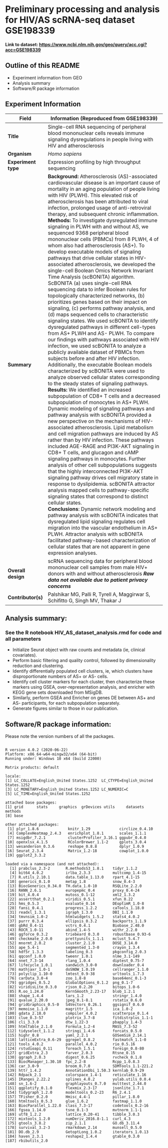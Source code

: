 # Preliminary processing and analysis for HIV/AS scRNA-seq dataset GSE198339

__Link to dataset: https://www.ncbi.nlm.nih.gov/geo/query/acc.cgi?acc=GSE198339__

## Outline of this README
- Experiment information from GEO
- Analysis summary
- Software/R package information

## Experiment Information

| **Field** | **Information (Reproduced from GSE198339)** |
| ------------- | ------------- |
| **Title**	| Single-cell RNA sequencing of peripheral blood mononuclear cells reveals immune signaling dysregulations in people living with HIV and atherosclerosis |
| **Organism** | *Homo sapiens* |
| **Experiment type**	| Expression profiling by high throughput sequencing |
| **Summary** | **Background:** Atherosclerosis (AS)-associated cardiovascular disease is an important cause of mortality in an aging population of people living with HIV (PLWH). This elevated risk of atherosclerosis has been attributed to viral infection, prolonged usage of anti-retroviral therapy, and subsequent chronic inflammation.<br />**Methods:** To investigate dysregulated immune signaling in PLWH with and without AS, we sequenced 9368 peripheral blood mononuclear cells (PBMCs) from 8 PLWH, 4 of whom also had atherosclerosis (AS+).  To develop executable models of signaling pathways that drive cellular states in HIV-associated atherosclerosis, we developed the single-cell Boolean Omics Network Invariant Time Analysis (scBONITA) algorithm. ScBONITA (a) uses single-cell RNA sequencing data to infer Boolean rules for topologically characterized networks, (b) prioritizes genes based on their impact on signaling, (c) performs pathway analysis, and (d) maps sequenced cells to characteristic signaling states. We used scBONITA to identify dysregulated pathways in different cell-types from AS+ PLWH and AS- PLWH. To compare our findings with pathways associated with HIV infection, we used scBONITA to analyze a publicly available dataset of PBMCs from subjects before and after HIV infection. Additionally, the executable Boolean models characterized by scBONITA were used to analyze observed cellular states corresponding to the steady states of signaling pathways.<br /> **Results:** We identified an increased subpopulation of CD8+ T cells and a decreased subpopulation of monocytes in AS+ PLWH. Dynamic modeling of signaling pathways and pathway analysis with scBONITA provided a new perspective on the mechanisms of HIV-associated atherosclerosis. Lipid metabolism and cell migration pathways are induced by AS rather than by HIV infection. These pathways included AGE-RAGE and PI3K-AKT signaling in CD8+ T cells, and glucagon and cAMP signaling pathways in monocytes. Further analysis of other cell subpopulations suggests that the highly interconnected PI3K-AKT signaling pathway drives cell migratory state in response to dyslipidemia. scBONITA attractor analysis mapped cells to pathway-specific signaling states that correspond to distinct cellular states.<br />**Conclusions**: Dynamic network modeling and pathway analysis with scBONITA indicates that dysregulated lipid signaling regulates cell migration into the vascular endothelium in AS+ PLWH. Attractor analysis with scBONITA facilitated pathway-based characterization of cellular states that are not apparent in gene expression analyses.| 
| **Overall design**	| scRNA sequencing data for peripheral blood mononuclear cell samples from male HIV+ donors with and without atherosclerosis ***Raw data not available due to patient privacy concerns*** |
| **Contributor(s)**	| Palshikar MG, Palli R, Tyrell A, Maggirwar S, Schifitto G, Singh MV, Thakar J |

## Analysis summary:

### See the R notebook HIV_AS_dataset_analysis.rmd for code and all parameters

- Initialize Seurat object with raw counts and metadata (ie, clinical covariates). 
- Perform basic filtering and quality control, followed by dimensionality reduction and clustering. 
- Identify differentially populated cell clusters, ie, which clusters have disproportionate numbers of AS+ or AS- cells. 
- Identify cell cluster markers for each cluster, then characterize these markers using GSEA, over-representation analysis, and enricher with KEGG gene sets downloaded from MSigDB. 
- Similarly, perform GSEA and Enricher on genes DE between AS+ and AS- participants, for each subpopulation separately. 
- Generate figures similar to those in our publication. 

## Software/R package information:

Please note the version numbers of all the packages.

```

R version 4.0.2 (2020-06-22)
Platform: x86_64-w64-mingw32/x64 (64-bit)
Running under: Windows 10 x64 (build 22000)

Matrix products: default

locale:
[1] LC_COLLATE=English_United States.1252  LC_CTYPE=English_United States.1252   
[3] LC_MONETARY=English_United States.1252 LC_NUMERIC=C                          
[5] LC_TIME=English_United States.1252    

attached base packages:
[1] grid      stats     graphics  grDevices utils     datasets  methods  
[8] base     

other attached packages:
 [1] plyr_1.8.6             knitr_1.29             circlize_0.4.10       
 [4] ComplexHeatmap_2.4.3   enrichplot_1.8.1       scales_1.1.1          
 [7] msigdbr_7.2.1          clusterProfiler_3.16.1 ggpubr_0.4.0          
[10] openxlsx_4.1.5         RColorBrewer_1.1-2     gplots_3.0.4          
[13] wesanderson_0.3.6      reshape_0.8.8          dplyr_1.0.9           
[16] Seurat_2.3.4           Matrix_1.2-18          cowplot_1.0.0         
[19] ggplot2_3.3.2         

loaded via a namespace (and not attached):
  [1] prabclus_2.3-2       R.methodsS3_1.8.1    tidyr_1.1.2         
  [4] bit64_4.0.2          irlba_2.3.3          multcomp_1.4-15     
  [7] R.utils_2.10.1       data.table_1.13.0    rpart_4.1-15        
 [10] generics_0.1.0       metap_1.8            snow_0.4-3          
 [13] BiocGenerics_0.34.0  TH.data_1.0-10       RSQLite_2.2.0       
 [16] RANN_2.6.1           europepmc_0.4        proxy_0.4-24        
 [19] bit_4.0.4            mutoss_0.1-12        xml2_1.3.2          
 [22] assertthat_0.2.1     viridis_0.5.1        xfun_0.22           
 [25] hms_0.5.3            evaluate_0.14        DEoptimR_1.0-8      
 [28] fansi_0.4.1          progress_1.2.2       caTools_1.18.0      
 [31] readxl_1.3.1         igraph_1.3.0         DBI_1.1.0           
 [34] tmvnsim_1.0-2        htmlwidgets_1.5.2    stats4_4.0.2        
 [37] purrr_0.3.4          ellipsis_0.3.2       backports_1.1.9     
 [40] gbRd_0.4-11          vctrs_0.4.1          Biobase_2.48.0      
 [43] ROCR_1.0-11          abind_1.4-5          withr_2.2.0         
 [46] ggforce_0.3.2        triebeard_0.3.0      robustbase_0.93-6   
 [49] checkmate_2.0.0      prettyunits_1.1.1    mclust_5.4.7        
 [52] mnormt_2.0.2         cluster_2.1.0        DOSE_3.14.0         
 [55] ape_5.4-1            segmented_1.3-0      crayon_1.3.4        
 [58] hdf5r_1.3.3          labeling_0.3         pkgconfig_2.0.3     
 [61] qqconf_1.0.0         tweenr_1.0.1         nlme_3.1-149        
 [64] nnet_7.3-14          rlang_1.0.4          diptest_0.75-7      
 [67] lifecycle_1.0.1      sandwich_3.0-0       downloader_0.4      
 [70] mathjaxr_1.0-1       doSNOW_1.0.19        cellranger_1.1.0    
 [73] polyclip_1.10-0      lmtest_0.9-38        urltools_1.7.3      
 [76] carData_3.0-4        zoo_1.8-8            base64enc_0.1-3     
 [79] ggridges_0.5.2       GlobalOptions_0.1.2  png_0.1-7           
 [82] viridisLite_0.3.0    rjson_0.2.20         bitops_1.0-6        
 [85] R.oo_1.24.0          KernSmooth_2.23-17   blob_1.2.1          
 [88] shape_1.4.4          lars_1.2             stringr_1.4.0       
 [91] qvalue_2.20.0        jpeg_0.1-8.1         rstatix_0.6.0       
 [94] gridGraphics_0.5-0   S4Vectors_0.26.1     ggsignif_0.6.0      
 [97] memoise_1.1.0        magrittr_1.5         ica_1.0-2           
[100] gdata_2.18.0         compiler_4.0.2       scatterpie_0.1.4    
[103] clue_0.3-57          plotrix_3.7-8        fitdistrplus_1.1-1  
[106] cli_3.3.0            dtw_1.22-3           pbapply_1.4-3       
[109] htmlTable_2.1.0      Formula_1.2-4        MASS_7.3-52         
[112] tidyselect_1.1.2     stringi_1.4.6        forcats_0.5.0       
[115] highr_0.8            yaml_2.2.1           GOSemSim_2.14.1     
[118] latticeExtra_0.6-29  ggrepel_0.8.2        fastmatch_1.1-0     
[121] tools_4.0.2          parallel_4.0.2       rio_0.5.16          
[124] rstudioapi_0.11      foreach_1.5.1        foreign_0.8-80      
[127] gridExtra_2.3        farver_2.0.3         Rtsne_0.15          
[130] ggraph_2.0.3         digest_0.6.25        rvcheck_0.1.8       
[133] BiocManager_1.30.10  fpc_2.2-8            Rcpp_1.0.8.3        
[136] car_3.0-9            broom_0.7.0          SDMTools_1.1-221.2  
[139] httr_1.4.2           AnnotationDbi_1.50.3 kernlab_0.9-29      
[142] Rdpack_2.1           colorspace_1.4-1     reticulate_1.16     
[145] IRanges_2.22.2       splines_4.0.2        yulab.utils_0.0.4   
[148] sn_1.6-2             graphlayouts_0.7.0   multtest_2.44.0     
[151] ggplotify_0.1.0      flexmix_2.3-17       jsonlite_1.7.1      
[154] tidygraph_1.2.0      modeltools_0.2-23    R6_2.4.1            
[157] TFisher_0.2.0        Hmisc_4.4-1          pillar_1.8.0        
[160] htmltools_0.5.3      glue_1.6.2           fastmap_1.1.0       
[163] BiocParallel_1.22.0  class_7.3-17         codetools_0.2-16    
[166] fgsea_1.14.0         tsne_0.1-3           mvtnorm_1.1-1       
[169] utf8_1.2.2           lattice_0.20-41      tibble_3.0.3        
[172] mixtools_1.2.0       numDeriv_2016.8-1.1  curl_4.3            
[175] gtools_3.8.2         zip_2.1.1            GO.db_3.11.4        
[178] survival_3.2-3       rmarkdown_2.14       munsell_0.5.0       
[181] DO.db_2.9            GetoptLong_1.0.2     iterators_1.0.13    
[184] haven_2.3.1          reshape2_1.4.4       gtable_0.3.0        
[187] rbibutils_2.0   

```


